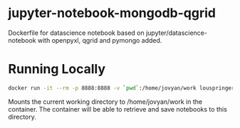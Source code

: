 # jupyter-notebook-mongodb-qgrid
Dockerfile for datascience notebook based on jupyter/datascience-notebook with openpyxl, qgrid and pymongo added.

# Running Locally
```bash
docker run -it --rm -p 8888:8888 -v `pwd`:/home/jovyan/work louspringer/jupyter-notebook-mongodb-qgrid:latest
```
Mounts the current working directory to /home/jovyan/work in the container. The container will be able to retrieve and save notebooks to this directory. 
